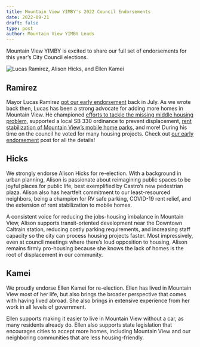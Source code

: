 ```yaml
---
title: Mountain View YIMBY's 2022 Council Endorsements
date: 2022-09-21
draft: false
type: post
author: Mountain View YIMBY Leads
---
```


Mountain View YIMBY is excited to share our full set of endorsements for this year’s City Council elections.

![Lucas Ramirez, Alison Hicks, and Ellen Kamei](/2022-council-endorsements.png)


## Ramirez

Mayor Lucas Ramirez [got our early endorsement](https://mvyimby.com/post/2022-07-21-ramirez-endorsement/) back in July.  As we wrote back then, Lucas has been a strong advocate for adding more homes in Mountain View. He championed [efforts to tackle the missing middle housing problem](https://www.mv-voice.com/news/2021/04/15/massive-zoning-overhaul-in-mountain-view-would-increase-density-potentially-adding-9000-new-homes), supported a local SB 330 ordinance to prevent displacement, [rent stabilization of Mountain View’s mobile home parks](https://www.mv-voice.com/news/2021/09/15/mountain-view-passes-rent-control-for-mobile-homes-capping-rents-across-citys-six-mobile-home-parks), and more! During his time on the council he voted for many housing projects. Check out [our early endorsement](https://mvyimby.com/post/2022-07-21-ramirez-endorsement/) post for all the details!

## Hicks

We strongly endorse Alison Hicks for re-election. With a background in urban planning, Alison is passionate about reimagining public spaces to be joyful places for public life, best exemplified by Castro’s new pedestrian plaza. Alison also has heartfelt commitment to our least-resourced neighbors, being a champion for RV safe parking, COVID-19 rent relief, and the extension of rent stabilization to mobile homes.

A consistent voice for reducing the jobs-housing imbalance in Mountain View, Alison supports transit-oriented development near the Downtown Caltrain station, reducing costly parking requirements, and increasing staff capacity so the city can process housing projects faster. Most impressively, even at council meetings where there’s loud opposition to housing, Alison remains firmly pro-housing because she knows the lack of homes is the root of displacement in our community.


## Kamei 

We proudly endorse Ellen Kamei for re-election. Ellen has lived in Mountain View most of her life, but also brings the broader perspective that comes with having lived abroad. She also brings in extensive experience from her work in all levels of government.

Ellen supports making it easier to live in Mountain View without a car, as many residents already do. Ellen also supports state legislation that encourages cities to accept more homes, including Mountain View and our neighboring communities that are less housing-friendly.
